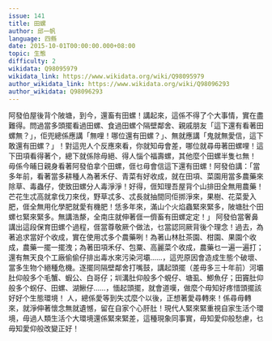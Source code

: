 ```yaml
---
issue: 141
title: 田螺
author: 邱一帆
language: 四縣
date: 2015-10-01T00:00:00.000+08:00
topic: 生態
difficulty: 2
wikidata: Q98095979
wikidata_link: https://www.wikidata.org/wiki/Q98095979
author_wikidata_link: https://www.wikidata.org/wiki/Q98096293
author_wikidata: Q98096293
---
```

阿發伯屋後背个陂塘，到今，還畜有田螺！講起來，這係不得了个大事情，實在盡難得。問過當多頭擺看過田螺、食過田螺个隔壁鄰舍、親戚朋友「這下還有看著田螺無？」，佢兜總係應講「無哩！哪位還有田螺？」、無就應講「鬼就無愛信，這下敢還有田螺？」！對這兜人个反應來看，你就知毋會差，哪位就尋毋著田螺哩！這下田項看得著个，總下就係除毋絕、得人惱个福壽螺，其他麼个田螺半隻乜無！
毋係今晡日親身看著阿發伯拿个田螺，𠊎乜毋會信這下還有田螺！阿發伯講：「當多年前，看著當多耕種人為著禾仔、青菜有好收成，就在田項、菜園用當多農藥來除草、毒蟲仔，使致田螺分人毒淨淨！好得，𠊎知理吾屋背个山排田全無用農藥！芒花生忒高就拿伐刀來伐，野草忒多、忒長就抽間同佢挷淨來，果樹、花菜愛入肥，𠊎全無用化學肥就愛有機肥！恁多年來，滿山个火焰蟲緊來緊多，陂塘肚个田螺乜緊來緊多。無講浩漦，全南庄就伸著𠊎一儕畜有田螺定定！」
阿發伯當奢鼻講出這段保育田螺个過程，𠊎當尊敬厥个做法，乜當認同厥背後个理念！過去，為著追求當好个收成，實在使用忒多个農藥咧！為著山林肚茶園、柑園、果園个收成，農藥一擺一擺洩；為著田項禾仔、包粟、高麗菜个收成，農藥乜一遍一遍打；還有無天良个工廠偷偷仔排出毒水來污染河壩……，這兜原因會造成生態个破壞、當多生物个絕種危機。逐擺同隔壁鄰舍打嘴鼓，講起頭擺（差毋多三十年前）河壩肚仰般多个毛蟹、蝦公、白哥仔；圳溝肚仰般多个蜆仔、塘虱、鯽魚仔；田竇肚仰般多个𧊅仔、田螺、湖鰍仔……，愐起頭擺，就會道嘆，做麼个毋知好疼惜頭擺該好好个生態環境！
人，總係愛等到失忒麼个以後，正想著愛尋轉來！係尋毋轉來，就淨伸著懷念無就遺憾，留在自家个心肝肚！現代人緊來緊重視自家生活个環境，毋過人類生活个大環境還係緊來緊差，這種現象同事實，毋知愛仰般愁慮，乜毋知愛仰般改變正好！